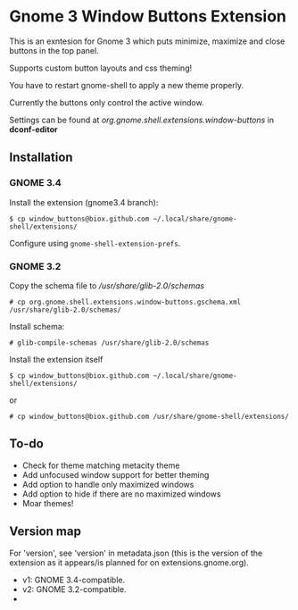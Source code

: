 Gnome 3 Window Buttons Extension
================================

This is an exntesion for Gnome 3 which puts minimize, maximize and close buttons in the top panel.

Supports custom button layouts and css theming!

You have to restart gnome-shell to apply a new theme properly.

Currently the buttons only control the active window.

Settings can be found at _org.gnome.shell.extensions.window-buttons_ in **dconf-editor**

Installation
------------

### GNOME 3.4
Install the extension (gnome3.4 branch):

	$ cp window_buttons@biox.github.com ~/.local/share/gnome-shell/extensions/

Configure using `gnome-shell-extension-prefs`.

### GNOME 3.2

Copy the schema file to _/usr/share/glib-2.0/schemas_

	# cp org.gnome.shell.extensions.window-buttons.gschema.xml /usr/share/glib-2.0/schemas/

Install schema:

	# glib-compile-schemas /usr/share/glib-2.0/schemas

Install the extension itself

	$ cp window_buttons@biox.github.com ~/.local/share/gnome-shell/extensions/

or

	# cp window_buttons@biox.github.com /usr/share/gnome-shell/extensions/

To-do
-----

- Check for theme matching metacity theme
- Add unfocused window support for better theming
- Add option to handle only maximized windows
- Add option to hide if there are no maximized windows
- Moar themes!

Version map
-----------
For 'version', see 'version' in metadata.json (this is the version of the extension as it appears/is planned for on extensions.gnome.org).

- v1: GNOME 3.4-compatible.
- v2: GNOME 3.2-compatible.
- 
